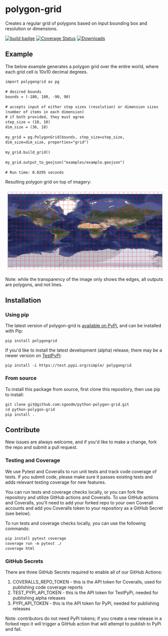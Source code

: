 # polygon-grid

Creates a regular grid of polygons based on input bounding box and resolution or dimensions.

[![build badge](https://github.com/sgoodm/python-polygon-grid/actions/workflows/test-with-coverage.yml/badge.svg)](https://github.com/sgoodm/python-polygon-grid/actions/workflows/test-and-coverage.yml)
[![Coverage Status](https://coveralls.io/repos/github/sgoodm/python-polygon-grid/badge.svg?branch=master)](https://coveralls.io/github/sgoodm/python-polygon-grid?branch=master)
[![Downloads](https://static.pepy.tech/personalized-badge/polygongrid?period=total&units=international_system&left_color=lightgrey&right_color=brightgreen&left_text=Downloads)](https://pepy.tech/project/polygongrid)



## Example

The below example generates a polygon grid over the entire world, where each grid cell is 10x10 decimal degrees.

```
import polygongrid as pg

# desired bounds
bounds = (-180, 180, -90, 90)

# accepts input of either step sizes (resolution) or dimension sizes (number of items in each dimension)
# if both provided, they must agree
step_size = (10, 10)
dim_size = (36, 18)

my_grid = pg.PolygonGrid(bounds, step_size=step_size, dim_size=dim_size, properties="grid")

my_grid.build_grid()

my_grid.output_to_geojson("examples/example.geojson")

# Run time: 0.0295 seconds

```

Resulting polygon grid on top of imagery:

![Stylized Example Result](https://github.com/sgoodm/python-polygon-grid/blob/master/examples/styled_example_result.png)

Note: while the transparency of the image only shows the edges, all outputs are polygons, and not lines.



## Installation


### Using pip

The latest version of polygon-grid is [available on PyPi](https://pypi.org/project/polygongrid/), and can be installed with Pip:
```
pip install polygongrid
```

If you'd like to install the latest development (alpha) release, there may be a newer version on [TestPyPi](https://test.pypi.org/project/polygongrid/):
```
pip install -i https://test.pypi.org/simple/ polygongrid
```

### From source

To install this package from source, first clone this repository, then use pip to install:
```
git clone git@github.com:sgoodm/python-polygon-grid.git
cd python-polygon-grid
pip install .
```



## Contribute

New issues are always welcome, and if you'd like to make a change, fork the repo and submit a pull request.


### Testing and Coverage

We use Pytest and Coveralls to run unit tests and track code coverage of tests. If you submit code, please make sure it passes existing tests and adds relevant testing coverage for new features.

You can run tests and coverage checks locally, or you can fork the repository and utilize GitHub actions and Coveralls. To use GitHub actions and Coveralls, you'll need to add your forked repo to your own Coverall accounts and add you Coveralls token to your repository as a GitHub Secret (see below).


To run tests and coverage checks locally, you can use the following commands:
```
pip install pytest coverage
coverage run -m pytest ./
coverage html
```

### GitHub Secrets

There are three GitHub Secrets required to enable all of our GitHub Actions:
1. COVERALLS_REPO_TOKEN - this is the API token for Coveralls, used for publishing code coverage reports
2. TEST_PYPI_API_TOKEN - this is the API token for TestPyPi, needed for publishing alpha releases
3. PYPI_API_TOKEN - this is the API token for PyPi, needed for publishing releases

Note: contributors do not need PyPi tokens; if you create a new release in a forked repo it will trigger a GitHub action that will attempt to publish to PyPi and fail.